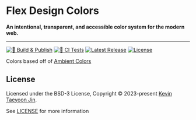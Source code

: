 # Flex Design Colors
**An intentional, transparent, and accessible color system for the modern web.**

---

[![🚀 Build & Publish](https://github.com/kevintyj/color/actions/workflows/publish.yml/badge.svg?branch=main)](https://github.com/kevintyj/color/actions/workflows/publish.yml)
[![🧪 CI Tests](https://github.com/kevintyj/color/actions/workflows/ci.yml/badge.svg?branch=main)](https://github.com/kevintyj/color/actions/workflows/ci.yml)
[![Latest Release](https://img.shields.io/github/v/release/kevintyj/color)](https://github.com/kevintyj/color/releases)
[![License](https://img.shields.io/github/license/kevintyj/color)](https://github.com/kevintyj/color/blob/main/LICENSE)

Colors based off of [Ambient Colors](https://github.com/kevintyj/ambient)

## License

Licensed under the BSD-3 License, Copyright © 2023-present [Kevin Taeyoon Jin](https://github.com/kevintyj).

See [LICENSE](./LICENSE) for more information
